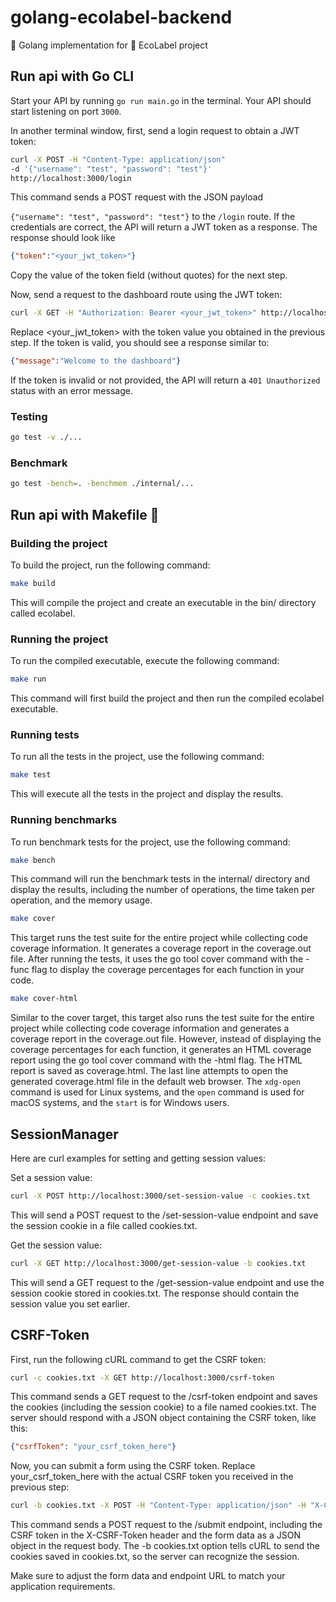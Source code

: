 # golang-ecolabel-backend

🔷 Golang implementation for 📗 EcoLabel project

## Run api with Go CLI

Start your API by running `go run main.go` in the terminal.
Your API should start listening on port `3000`.

In another terminal window, first, send a login request to obtain a JWT token:

```sh
curl -X POST -H "Content-Type: application/json"
-d '{"username": "test", "password": "test"}' 
http://localhost:3000/login
```

This command sends a POST request with the JSON payload

`{"username": "test", "password": "test"}` to the `/login` route.
If the credentials are correct, the API will return a JWT token as a response.
The response should look like

```json
{"token":"<your_jwt_token>"}
```

Copy the value of the token field (without quotes) for the next step.

Now, send a request to the dashboard route using the JWT token:

```sh
curl -X GET -H "Authorization: Bearer <your_jwt_token>" http://localhost:3000/dashboard
```

Replace <your_jwt_token> with the token value you obtained in the previous step.
If the token is valid, you should see a response similar to:

```json
{"message":"Welcome to the dashboard"}
```

If the token is invalid or not provided, the API will return a `401 Unauthorized` status with an error message.

### Testing

```sh
go test -v ./...
```

### Benchmark

```sh
go test -bench=. -benchmem ./internal/...
```

## Run api with Makefile 💫

### Building the project

To build the project, run the following command:

```sh
make build
```

This will compile the project and create an executable in the bin/ directory called ecolabel.

### Running the project

To run the compiled executable, execute the following command:

```sh
make run
```

This command will first build the project and then run the compiled ecolabel executable.

### Running tests

To run all the tests in the project, use the following command:

```sh
make test
```

This will execute all the tests in the project and display the results.

### Running benchmarks

To run benchmark tests for the project, use the following command:

```sh
make bench
```

This command will run the benchmark tests in the internal/ directory and display the results, including the number of operations, the time taken per operation, and the memory usage.

```sh
make cover
```

This target runs the test suite for the entire project while collecting code coverage information. It generates a coverage report in the coverage.out file. After running the tests, it uses the go tool cover command with the -func flag to display the coverage percentages for each function in your code.

```sh
make cover-html
```

Similar to the cover target, this target also runs the test suite for the entire project while collecting code coverage information and generates a coverage report in the coverage.out file. However, instead of displaying the coverage percentages for each function, it generates an HTML coverage report using the go tool cover command with the -html flag. The HTML report is saved as coverage.html. The last line attempts to open the generated coverage.html file in the default web browser. The `xdg-open` command is used for Linux systems, and the `open` command is used for macOS systems, and the `start` is for Windows users.

## SessionManager

Here are curl examples for setting and getting session values:

Set a session value:

```sh
curl -X POST http://localhost:3000/set-session-value -c cookies.txt
```

This will send a POST request to the /set-session-value endpoint and save the session cookie in a file called cookies.txt.

Get the session value:

```sh
curl -X GET http://localhost:3000/get-session-value -b cookies.txt
```

This will send a GET request to the /get-session-value endpoint and use the session cookie stored in cookies.txt. The response should contain the session value you set earlier.

## CSRF-Token

First, run the following cURL command to get the CSRF token:

```sh
curl -c cookies.txt -X GET http://localhost:3000/csrf-token
```

This command sends a GET request to the /csrf-token endpoint and saves the cookies (including the session cookie) to a file named cookies.txt. The server should respond with a JSON object containing the CSRF token, like this:

```json
{"csrfToken": "your_csrf_token_here"}
```

Now, you can submit a form using the CSRF token. Replace your_csrf_token_here with the actual CSRF token you received in the previous step:

```sh
curl -b cookies.txt -X POST -H "Content-Type: application/json" -H "X-CSRF-Token: your_csrf_token_here" -d '{"field1": "value1", "field2": "value2"}' http://localhost:3000/submit
```

This command sends a POST request to the /submit endpoint, including the CSRF token in the X-CSRF-Token header and the form data as a JSON object in the request body. The -b cookies.txt option tells cURL to send the cookies saved in cookies.txt, so the server can recognize the session.

Make sure to adjust the form data and endpoint URL to match your application requirements.
